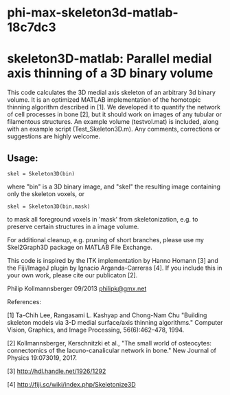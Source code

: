 # phi-max-skeleton3d-matlab-18c7dc3
# skeleton3D-matlab: Parallel medial axis thinning of a 3D binary volume

This code calculates the 3D medial axis skeleton of an arbitrary 3d binary volume. It is an optimized MATLAB implementation of the homotopic thinning algorithm described in [1]. We developed it to quantify the network of cell processes in bone [2], but it should work on images of any tubular or filamentous structures. An example volume (testvol.mat) is included, along with an example script (Test_Skeleton3D.m). Any comments, corrections or suggestions are highly welcome.

## Usage:

`skel = Skeleton3D(bin)`

where "bin" is a 3D binary image, and "skel" the resulting image containing only the skeleton voxels, or

`skel = Skeleton3D(bin,mask)`

to mask all foreground voxels in 'mask' from skeletonization, e.g. to preserve certain structures in a image volume.

For additional cleanup, e.g. pruning of short branches, please use my Skel2Graph3D package on MATLAB File Exchange.

This code is inspired by the ITK implementation by Hanno Homann [3] and the Fiji/ImageJ plugin by Ignacio Arganda-Carreras [4]. If you include this in your own work, please cite our publicaton [2].

Philip Kollmannsberger 09/2013
philipk@gmx.net

References:

[1] Ta-Chih Lee, Rangasami L. Kashyap and Chong-Nam Chu
"Building skeleton models via 3-D medial surface/axis thinning algorithms."
Computer Vision, Graphics, and Image Processing, 56(6):462–478, 1994.

[2] Kollmannsberger, Kerschnitzki et al.,
"The small world of osteocytes: connectomics of the lacuno-canalicular network in bone."
New Journal of Physics 19:073019, 2017.

[3] http://hdl.handle.net/1926/1292

[4] http://fiji.sc/wiki/index.php/Skeletonize3D
